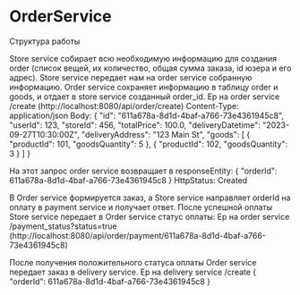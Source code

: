 # OrderService
Структура работы

Store service собирает всю необходимую информацию для создания order (список вещей, их количество, общая сумма заказа, id юзера и его адрес).
Store service передает нам на order service собранную информацию.
Order service сохраняет информацию в таблицу order и  goods, и отдает в store service созданный order_id.
Ep на order service /create
 (http://localhost:8080/api/order/create)
Content-Type: application/json
        Body:
{
    "id": "611a678a-8d1d-4baf-a766-73e4361945c8",
    "userId": 123,
    "storeId": 456,
    "totalPrice": 100.0,
    "deliveryDatetime": "2023-09-27T10:30:00Z",
    "deliveryAddress": "123 Main St",
    "goods": [
        {
            "productId": 101,
            "goodsQuantity": 5
        },
        {
            "productId": 102,
            "goodsQuantity": 3
        }
    ]
}

На этот запрос order service возвращает в responseEntity:
{
    "orderId": 611a678a-8d1d-4baf-a766-73e4361945c8
}
HttpStatus: Created

В Order service формируется заказ, а Store service направляет orderId на оплату в payment service и получает ответ.
После успешной оплаты Store service передает в Order service статус оплаты:
        Ep на order service /payment_status?status=true
        (http://localhost:8080/api/order/payment/611a678a-8d1d-4baf-a766-73e4361945c8)

После получения положительного статуса оплаты Order service передает заказ в delivery service.
        Ep на delivery service /create
{
    "orderId": 611a678a-8d1d-4baf-a766-73e4361945c8
}
